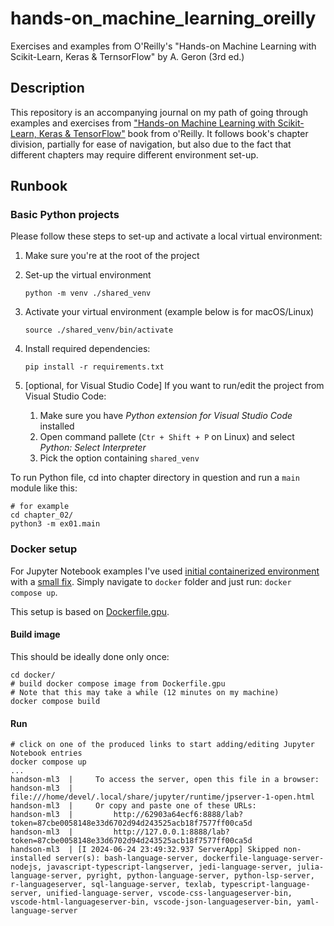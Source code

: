 # hands-on_machine_learning_oreilly
Exercises and examples from O'Reilly's "Hands-on Machine Learning with Scikit-Learn, Keras &amp; TernsorFlow" by A. Geron (3rd ed.)

## Description

This repository is an accompanying journal on my path of going through examples and exercises from ["Hands-on Machine Learning with Scikit-Learn, Keras & TensorFlow"](https://www.amazon.ca/Hands-Machine-Learning-Scikit-Learn-TensorFlow/dp/1098125975/ref=sr_1_1?crid=38N00QAG38IJI&dib=eyJ2IjoiMSJ9.0Jm1bLoXUBA_cK-tar7HW1L7KzUCRFLa7mcRAFq-rLTjFvovU0-vJBQMzTURv4kIz7873GuN38RCcSP06ZFwPEAr4narzSgskAqqh4m2BCdfvOvHjEXN6nHdT6SCnDxb8dpaG1ry6YSeG1ez78MzlOgf3Nhf-Q1YNPn5JF_1laMUQtr6BI-sSz9SaIAii-dNKbtBEl9xtq7CrgwaI2iaiI3edXso3KcduUeBa3uAG7xnh0XiKAgLk_ClZUQYwly1icOOvbZ-dvlK4c88g2NAafKIWWqXja0xyho3m8o86fw.ZVOwAPQxI9PfqNFYoW5k53GPy89mH6wLPat9B7v2tos&dib_tag=se&keywords=hands-on+machine+learning+with+scikit-learn%2C+keras%2C+and+tensorflow&qid=1716585380&sprefix=hands-on+mac%2Caps%2C66&sr=8-1) book from o'Reilly.
It follows book's chapter division, partially for ease of navigation, but also due to the fact that different chapters
may require different environment set-up.

## Runbook

### Basic Python projects

Please follow these steps to set-up and activate a local virtual environment:

1. Make sure you're at the root of the project
2. Set-up the virtual environment

    ```shell
    python -m venv ./shared_venv
    ```
3. Activate your virtual environment (example below is for macOS/Linux)

    ```shell
    source ./shared_venv/bin/activate
    ```

4. Install required dependencies:

    ```shell
    pip install -r requirements.txt
    ```

5. [optional, for Visual Studio Code] If you want to run/edit the project from Visual Studio Code:
   1. Make sure you have _Python extension for Visual Studio Code_ installed
   2. Open command pallete (`Ctr + Shift + P` on Linux) and select _Python: Select Interpreter_
   3. Pick the option containing `shared_venv`

To run Python file, cd into chapter directory in question and run a `main` module like this:

```shell
# for example
cd chapter_02/
python3 -m ex01.main
```


### Docker setup

For Jupyter Notebook examples I've used [initial containerized environment](https://github.com/ageron/handson-ml3/tree/main/docker) with a [small fix](https://github.com/ageron/handson-ml3/pull/144). Simply navigate to `docker` folder and just run: `docker compose up`.

This setup is based on [Dockerfile.gpu](docker/Dockerfile.gpu).

#### Build image

This should be ideally done only once:

```shell
cd docker/
# build docker compose image from Dockerfile.gpu
# Note that this may take a while (12 minutes on my machine)
docker compose build
```

#### Run

```shell
# click on one of the produced links to start adding/editing Jupyter Notebook entries
docker compose up
...
handson-ml3  |     To access the server, open this file in a browser:
handson-ml3  |         file:///home/devel/.local/share/jupyter/runtime/jpserver-1-open.html
handson-ml3  |     Or copy and paste one of these URLs:
handson-ml3  |         http://62903a64ecf6:8888/lab?token=87cbe0058148e33d6702d94d243525acb18f7577ff00ca5d
handson-ml3  |         http://127.0.0.1:8888/lab?token=87cbe0058148e33d6702d94d243525acb18f7577ff00ca5d
handson-ml3  | [I 2024-06-24 23:49:32.937 ServerApp] Skipped non-installed server(s): bash-language-server, dockerfile-language-server-nodejs, javascript-typescript-langserver, jedi-language-server, julia-language-server, pyright, python-language-server, python-lsp-server, r-languageserver, sql-language-server, texlab, typescript-language-server, unified-language-server, vscode-css-languageserver-bin, vscode-html-languageserver-bin, vscode-json-languageserver-bin, yaml-language-server
```

